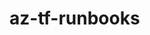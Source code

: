 # az-tf-runbooks
<!-- BEGINNING OF PRE-COMMIT-TERRAFORM DOCS HOOK -->

<!-- END OF PRE-COMMIT-TERRAFORM DOCS HOOK -->